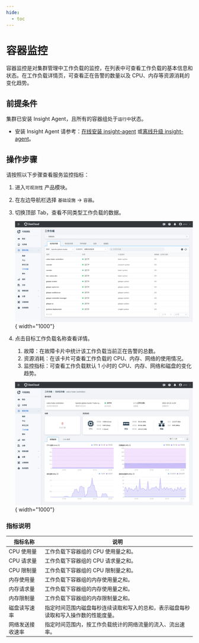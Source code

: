 ```yaml
---
hide:
  - toc
---
```


# 容器监控

容器监控是对集群管理中工作负载的监控，在列表中可查看工作负载的基本信息和状态。在工作负载详情页，可查看正在告警的数量以及 CPU、内存等资源消耗的变化趋势。

## 前提条件

集群已安装 Insight Agent，且所有的容器组处于`运行中`状态。

- 安装 Insight Agent 请参考：[在线安装 insight-agent](../../../insight/quickstart/install/install-agent.md) 或[离线升级 insight-agent](../../../insight/quickstart/install/offline-install.md)。

## 操作步骤

请按照以下步骤查看服务监控指标：

1. 进入`可观测性` 产品模块。
  
2. 在左边导航栏选择 `基础设施` -> `容器`。

3. 切换顶部 Tab，查看不同类型工作负载的数据。

    ![容器监控](../../images/workload00.png){ width="1000"}

4. 点击目标工作负载名称查看详情。

    1. 故障：在故障卡片中统计该工作负载当前正在告警的总数。
    2. 资源消耗：在该卡片可查看工作负载的 CPU、内存、网络的使用情况。
    3. 监控指标：可查看工作负载默认 1 小时的 CPU、内存、网络和磁盘的变化趋势。

    ![容器监控](../../images/workload01.png){ width="1000"}

### 指标说明

| 指标名称 | 说明 |
| -- | -- |
| CPU 使用量 |工作负载下容器组的 CPU 使用量之和。|
| CPU 请求量 | 工作负载下容器组的 CPU 请求量之和。|
| CPU 限制量 | 工作负载下容器组的 CPU 限制量之和。|
| 内存使用量 | 工作负载下容器组的内存使用量之和。|
| 内存请求量 | 工作负载下容器组的内存使用量之和。|
| 内存限制量 | 工作负载下容器组的内存限制量之和。|
| 磁盘读写速率 | 指定时间范围内磁盘每秒连续读取和写入的总和，表示磁盘每秒读取和写入操作数的性能度量。|
| 网络发送接收速率 | 指定时间范围内，按工作负载统计的网络流量的流入、流出速率。|

